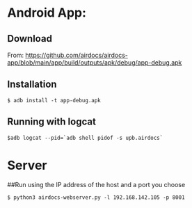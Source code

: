 # Android App:

## Download 

From: https://github.com/airdocs/airdocs-app/blob/main/app/build/outputs/apk/debug/app-debug.apk

## Installation 

`$ adb install -t app-debug.apk `

## Running with logcat 

``$adb logcat --pid=`adb shell pidof -s upb.airdocs` ``

# Server 

##Run using the IP address of the host and a port you choose

`$ python3 airdocs-webserver.py -l 192.168.142.105 -p 8001`